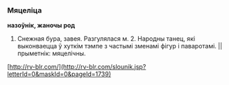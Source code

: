 ### Мяцеліца
**назоўнік, жаночы род**

1. Снежная бура, завея. Разгулялася м. 2. Народны танец, які выконваецца ў хуткім тэмпе з частымі зменамі фігур і паваротамі. || прыметнік: мяцелічны.

<a rel="author">[http://rv-blr.com/](http://rv-blr.com/slounik.jsp?letterId=0&maskId=0&pageId=1739)</a>
